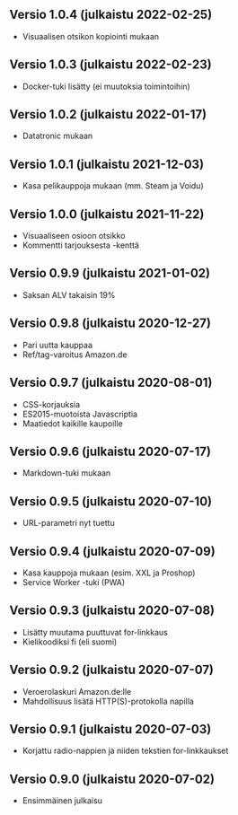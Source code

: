 ## Versio 1.0.4 (julkaistu 2022-02-25)
- Visuaalisen otsikon kopiointi mukaan

## Versio 1.0.3 (julkaistu 2022-02-23)
- Docker-tuki lisätty (ei muutoksia toimintoihin)

## Versio 1.0.2 (julkaistu 2022-01-17)
- Datatronic mukaan

## Versio 1.0.1 (julkaistu 2021-12-03)
- Kasa pelikauppoja mukaan (mm. Steam ja Voidu)

## Versio 1.0.0 (julkaistu 2021-11-22)
- Visuaaliseen osioon otsikko
- Kommentti tarjouksesta -kenttä

## Versio 0.9.9 (julkaistu 2021-01-02)
- Saksan ALV takaisin 19%

## Versio 0.9.8 (julkaistu 2020-12-27)
- Pari uutta kauppaa
- Ref/tag-varoitus Amazon.de

## Versio 0.9.7 (julkaistu 2020-08-01)
- CSS-korjauksia
- ES2015-muotoista Javascriptia
- Maatiedot kaikille kaupoille

## Versio 0.9.6 (julkaistu 2020-07-17)
- Markdown-tuki mukaan

## Versio 0.9.5 (julkaistu 2020-07-10)
- URL-parametri nyt tuettu

## Versio 0.9.4 (julkaistu 2020-07-09)
- Kasa kauppoja mukaan (esim. XXL ja Proshop)
- Service Worker -tuki (PWA)

## Versio 0.9.3 (julkaistu 2020-07-08)
- Lisätty muutama puuttuvat for-linkkaus
- Kielikoodiksi fi (eli suomi)

## Versio 0.9.2 (julkaistu 2020-07-07)
- Veroerolaskuri Amazon.de:lle
- Mahdollisuus lisätä HTTP(S)-protokolla napilla

## Versio 0.9.1 (julkaistu 2020-07-03)
- Korjattu radio-nappien ja niiden tekstien for-linkkaukset

## Versio 0.9.0 (julkaistu 2020-07-02)
- Ensimmäinen julkaisu